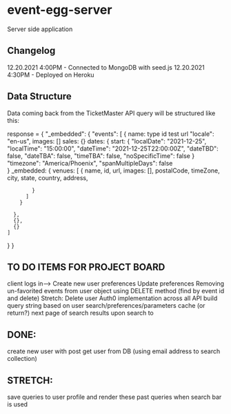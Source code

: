 # event-egg-server
Server side application

## Changelog
<!--
01-01-2001 4:59pm - Application now has a fully-functional express server, with a GET route for the location resource. -->
12.20.2021 4:00PM - Connected to MongoDB with seed.js
12.20.2021 4:30PM - Deployed on Heroku


## Data Structure
Data coming back from the TicketMaster API query will be structured like this:

response = {
  "_embedded": {
    "events": [
      {
        name:
        type
        id
        test
        url
        "locale": "en-us",
        images: []
        sales: {}
        dates: {
          start: {
            "localDate": "2021-12-25",
            "localTime": "15:00:00",
            "dateTime": "2021-12-25T22:00:00Z",
            "dateTBD": false,
            "dateTBA": false,
            "timeTBA": false,
            "noSpecificTime": false
          }
        "timezone": "America/Phoenix",
        "spanMultipleDays": false  
        }
        _embedded: {
          venues: [
            {
             name,
             id,
             url,
             images: [],
             postalCode,
             timeZone,
             city,
             state,
             country,
             address,
             
            }
          ]
        }

      },
      {},
      {}
    ]
  }
}

## TO DO ITEMS FOR PROJECT BOARD
client logs in-->
Create new user preferences 
Update preferences
Removing un-favorited events from user object using DELETE method (find by event id and delete)
Stretch: Delete user
Auth0 implementation across all
API
  build query string based on user search/preferences/parameters
  cache (or return?) next page of search results upon search to 

## DONE:
create new user with post
get user from DB (using email address to search collection)

## STRETCH:
save queries to user profile and render these past queries when search bar is used
